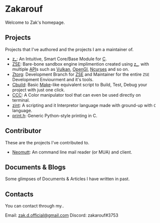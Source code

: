 # Zakarouf

Welcome to Zak's homepage.

## Projects

Projects that I've authored and the projects I am a maintainer of.

* [z_](https://zakarouf.github.com/z_): An Intuitive, Smart Core/Base Module for [C](https://en.wikipedia.org/wiki/C_(programming_language)).
* [ZSE](https://github.com/zakarouf/ZSE): Bare-bone sandbox engine implimention created using [z_](), with multiple [API](https://en.wikipedia.org/wiki/API)s such as [Vulkan](), [OpenGl](), [Ncurses]() and so on.
* [Ztorg](https://github.com/zakarouf/ztorg): Development Branch for [ZSE]() and Maintainer for the entire `ZSE` Development Enviourment and it's tools.
* [Cbuild](https://github.com/zakarouf/cbuilder): Basic [Make]()-like equivalent script to Build, Test, Debug your project with just one click.
* [CCC](https://github.com/zakarouf/colorcodeconvertor): A Color manipulator tool that can even be used directly on terminal.
* [zint](https://github.com/zakarouf/zint): A scripting and it Interpretor language made with ground-up with `C` language.
* [print.h](https://github.com/zakarouf/print.h): Generic Python-style printing in C.

## Contributor

These are the projects I've contributed to.

* [Neomutt](https://neomutt.org): An command line mail reader (or MUA) and client.

## Documents & Blogs

Some glimpses of Documents & Articles I have written in past.

## Contacts

You can contact through my..

Email: zak.d.official@gmail.com
Discord: zakarouf#3753
